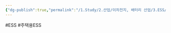 ```yaml
---
{"dg-publish":true,"permalink":"/1.Study/2.산업/이차전지, 배터리 산업/3.ESS/주택용 ESS/","created":"2024-11-20T21:02:27.652+09:00","updated":"2025-06-26T16:46:28.333+09:00"}
---
```


#ESS #주택용ESS 